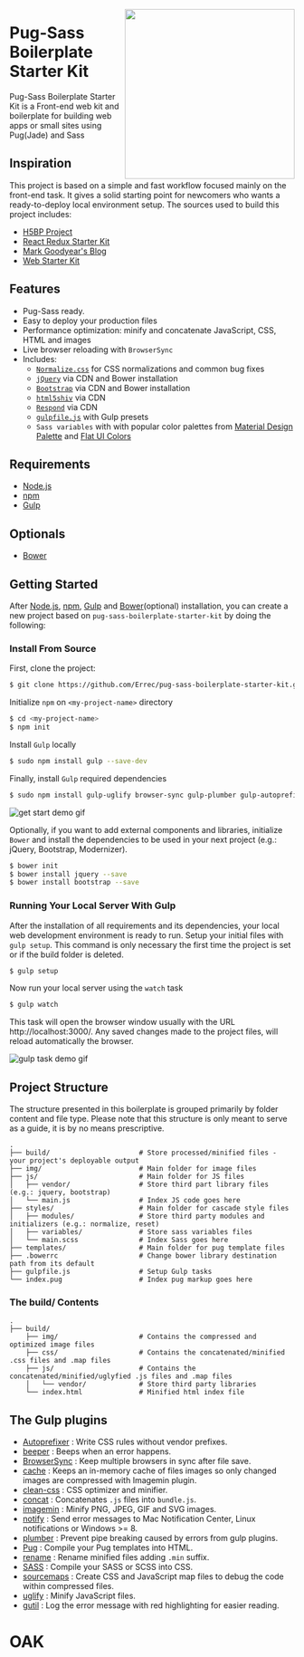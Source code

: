 <a><img src="http://res.cloudinary.com/dt4qeehms/image/upload/v1494509335/logo_njvnrz.png" height="300" align="right"></a>

# Pug-Sass Boilerplate Starter Kit

Pug-Sass Boilerplate Starter Kit is a Front-end web kit and boilerplate for building web apps or small sites using Pug(Jade) and Sass

## Inspiration

This project is based on a simple and fast workflow focused mainly on the front-end task. It gives a solid starting point for newcomers who wants a ready-to-deploy local environment setup. The sources used to build this project includes:

  * [H5BP Project](https://github.com/h5bp/html5-boilerplate)
  * [React Redux Starter Kit](https://github.com/davezuko/react-redux-starter-kit)
  * [Mark Goodyear's Blog](https://markgoodyear.com/2014/01/getting-started-with-gulp/)
  * [Web Starter Kit](https://github.com/google/web-starter-kit)

## Features

  * Pug-Sass ready.
  * Easy to deploy your production files
  * Performance optimization: minify and concatenate JavaScript, CSS, HTML and images
  * Live browser reloading with `BrowserSync`
  * Includes:
    * [`Normalize.css`](https://necolas.github.com/normalize.css/) for CSS normalizations and common bug fixes
    * [`jQuery`](https://jquery.com/) via CDN and Bower installation
    * [`Bootstrap`](http://getbootstrap.com/) via CDN and Bower installation
    * [`html5shiv`](https://github.com/aFarkas/html5shiv) via CDN
    * [`Respond`](https://github.com/scottjehl/Respond) via CDN
    * [`gulpfile.js`](http://gulpjs.com/) with Gulp presets
    * `Sass variables` with with popular color palettes from [Material Design Palette](https://www.materialpalette.com/) and [Flat UI Colors](https://flatuicolors.com/)

## Requirements

* [Node.js](https://nodejs.org)
* [npm](https://www.npmjs.com)
* [Gulp](http://gulpjs.com/)

## Optionals

* [Bower](https://bower.io/)

## Getting Started

After [Node.js](https://nodejs.org/en/download/), [npm](https://docs.npmjs.com/getting-started/installing-node), [Gulp](https://github.com/gulpjs/gulp/blob/master/docs/getting-started.md) and [Bower](https://bower.io/#install-bower)(optional) installation, you can create a new project based on `pug-sass-boilerplate-starter-kit` by doing the following:

### Install From Source

First, clone the project:

```bash
$ git clone https://github.com/Errec/pug-sass-boilerplate-starter-kit.git <my-project-name>
```

Initialize `npm` on `<my-project-name>` directory

```bash
$ cd <my-project-name>
$ npm init
```

Install `Gulp` locally

```bash
$ sudo npm install gulp --save-dev
```

Finally, install `Gulp` required dependencies

```bash
$ sudo npm install gulp-uglify browser-sync gulp-plumber gulp-autoprefixer gulp-sass gulp-pug gulp-imagemin gulp-cache gulp-clean-css gulp-sourcemaps gulp-concat beeper gulp-util gulp-rename gulp-notify --save-dev
```

![get start demo gif](http://res.cloudinary.com/dt4qeehms/image/upload/v1494619106/boilerplate/gif1.gif)

Optionally, if you want to add external components and libraries, initialize `Bower` and install the dependencies to be used in your next project (e.g.: jQuery, Bootstrap, Modernizer).

```bash
$ bower init
$ bower install jquery --save
$ bower install bootstrap --save
```

### Running Your Local Server With Gulp

After the installation of all requirements and its dependencies, your local web development environment is ready to run. Setup your initial files with `gulp setup`. This command is only necessary the first time the project is set or if the build folder is deleted.

```bash
$ gulp setup
```

Now run your local server using the `watch` task

```bash
$ gulp watch
```

This task will open the browser window usually with the URL http://localhost:3000/. Any saved changes made to the project files, will reload automatically the browser.

![gulp task demo gif](http://res.cloudinary.com/dt4qeehms/image/upload/v1494619106/boilerplate/gif2.gif)

## Project Structure

The structure presented in this boilerplate is grouped primarily by folder content and file type. Please note that this structure is only meant to serve as a guide, it is by no means prescriptive.

```
.
├── build/                      # Store processed/minified files - your project's deployable output
├── img/                        # Main folder for image files
├── js/                         # Main folder for JS files
│   ├── vendor/                 # Store third part library files (e.g.: jquery, bootstrap)
│   └── main.js                 # Index JS code goes here
├── styles/                     # Main folder for cascade style files
│   ├── modules/                # Store third party modules and initializers (e.g.: normalize, reset)
│   ├── variables/              # Store sass variables files
│   └── main.scss               # Index Sass goes here
├── templates/                  # Main folder for pug template files
├── .bowerrc                    # Change bower library destination path from its default
├── gulpfile.js                 # Setup Gulp tasks
└── index.pug                   # Index pug markup goes here
```

### The build/ Contents

```
.
├── build/
    ├── img/                    # Contains the compressed and optimized image files
    ├── css/                    # Contains the concatenated/minified .css files and .map files
    ├── js/                     # Contains the concatenated/minified/uglyfied .js files and .map files
    │   └── vendor/             # Store third party libraries
    └── index.html              # Minified html index file
```

## The Gulp plugins

* [Autoprefixer](https://github.com/postcss/autoprefixer) : Write CSS rules without vendor prefixes.
* [beeper](https://github.com/sindresorhus/beeper) : Beeps when an error happens.
* [BrowserSync](https://github.com/browsersync/browser-sync) : Keep multiple browsers in sync after file save.
* [cache](https://github.com/jgable/gulp-cache) : Keeps an in-memory cache of files images so only changed images are compressed with Imagemin plugin.
* [clean-css](https://github.com/jakubpawlowicz/clean-css) : CSS optimizer and minifier.
* [concat](https://github.com/contra/gulp-concat) : Concatenates `.js` files into `bundle.js`.
* [imagemin](https://github.com/sindresorhus/gulp-imagemin) : Minify PNG, JPEG, GIF and SVG images.
* [notify](https://github.com/mikaelbr/gulp-notify) : Send error messages to Mac Notification Center, Linux notifications or Windows >= 8.
* [plumber](https://github.com/floatdrop/gulp-plumber) : Prevent pipe breaking caused by errors from gulp plugins.
* [Pug](https://github.com/pugjs/gulp-pug) : Compile your Pug templates into HTML.
* [rename](https://github.com/hparra/gulp-rename) : Rename minified files adding `.min` suffix.
* [SASS](https://github.com/dlmanning/gulp-sass) : Compile your SASS or SCSS into CSS.
* [sourcemaps](https://github.com/floridoo/gulp-sourcemaps) : Create CSS and JavaScript map files to debug the code within compressed files.
* [uglify](https://github.com/terinjokes/gulp-uglify) : Minify JavaScript files.
* [gutil](https://github.com/gulpjs/gulp-util) : Log the error message with red highlighting for easier reading.
# OAK
